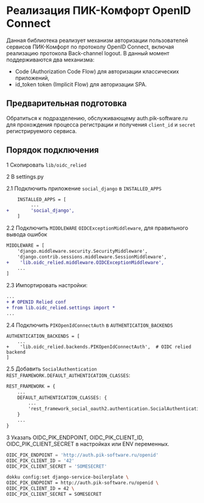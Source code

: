 # Реализация ПИК-Комфорт OpenID Connect

Данная библиотека реализует механизм авторизации пользователей сервисов
ПИК-Комфорт по протоколу OpenID Connect, включая реализацию протокола
Back-channel logout. В данный момент поддерживаются два механизма:

- Code (Authorization Code Flow) для авторизации классических приложений,
- id_token token (Implicit Flow) для авторизации SPA.


## Предварительная подготовка

Обратиться к подразделению, обслуживающему auth.pik-software.ru для
прохождения процесса регистрации и получения `client_id` и `secret`
регистрируемого сервиса.


## Порядок подключения

1 Скопировать `lib/oidc_relied`

2 В settings.py

2.1 Подключить приложение `social_django` в `INSTALLED_APPS`

```patch
    INSTALLED_APPS = [
         ...
+        'social_django',
    ]
```

2.2  Подключить `MIDDLEWARE` `OIDCExceptionMiddleware`, для правильного вывода
ошибок

```patch
MIDDLEWARE = [
    'django.middleware.security.SecurityMiddleware',
    'django.contrib.sessions.middleware.SessionMiddleware',
+    'lib.oidc_relied.middleware.OIDCExceptionMiddleware',
    ...
]
```

2.3 Импортировать настройки:

```patch
...
+ # OPENID Relied conf
+ from lib.oidc_relied.settings import *
...
```

2.4 Подключить `PIKOpenIdConnectAuth` в `AUTHENTICATION_BACKENDS`


```
AUTHENTICATION_BACKENDS = [
    ...
+    'lib.oidc_relied.backends.PIKOpenIdConnectAuth',  # OIDC relied backend
]
```

2.5 Добавить `SocialAuthentication` `REST_FRAMEWORK.DEFAULT_AUTHENTICATION_CLASSES`:

```patch
REST_FRAMEWORK = {
    ...
    DEFAULT_AUTHENTICATION_CLASSES: {
        ...
        'rest_framework_social_oauth2.authentication.SocialAuthentication',
    }
    ...
}
```

3 Указать OIDC_PIK_ENDPOINT, OIDC_PIK_CLIENT_ID, OIDC_PIK_CLIENT_SECRET в
настройках или ENV переменных.

```python
OIDC_PIK_ENDPOINT = 'http://auth.pik-software.ru/openid'
OIDC_PIK_CLIENT_ID = '42'
OIDC_PIK_CLIENT_SECRET = 'SOMESECRET'
```

```bash
dokku config:set django-service-boilerplate \
OIDC_PIK_ENDPOINT = http://auth.pik-software.ru/openid \
OIDC_PIK_CLIENT_ID = 42 \
OIDC_PIK_CLIENT_SECRET = SOMESECRET
```
